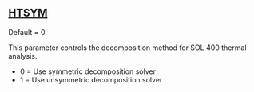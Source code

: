 ## [HTSYM](https://help.hexagonmi.com/bundle/MSC_Nastran_2022.4/page/Nastran_Combined_Book/qrg/parameters/TOC.HTSYM.xhtml)

Default = 0

This parameter controls the decomposition method for SOL 400 thermal analysis.

* 0 = Use symmetric decomposition solver
* 1 = Use unsymmetric decomposition solver

